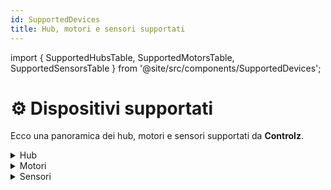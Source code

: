 ```yaml
---
id: SupportedDevices
title: Hub, motori e sensori supportati
---
```


import { SupportedHubsTable, SupportedMotorsTable, SupportedSensorsTable } from '@site/src/components/SupportedDevices';

# ⚙️ Dispositivi supportati

Ecco una panoramica dei hub, motori e sensori supportati da **Controlz**.

<details>
<summary>Hub</summary>
<SupportedHubsTable />
</details>

<details>
<summary>Motori</summary>
<SupportedMotorsTable />
</details>

<details>
<summary>Sensori</summary>
<SupportedSensorsTable />
</details>